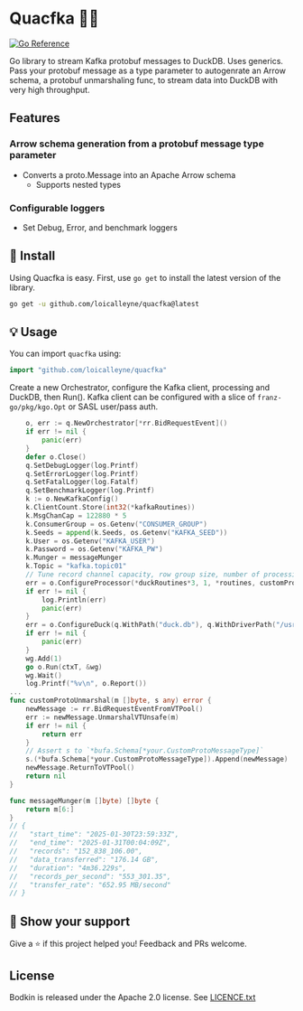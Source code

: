 Quacfka 🏹🦆
===================
[![Go Reference](https://pkg.go.dev/badge/github.com/loicalleyne/quacfka.svg)](https://pkg.go.dev/github.com/loicalleyne/quacfka)

Go library to stream Kafka protobuf messages to DuckDB.
Uses generics. Pass your protobuf message as a type parameter to autogenrate an Arrow schema, a protobuf unmarshaling func, to stream data into DuckDB with very high throughput.

## Features
### Arrow schema generation from a protobuf message type parameter
- Converts a proto.Message into an Apache Arrow schema
	- Supports nested types 
### Configurable loggers
- Set Debug, Error, and benchmark loggers

## 🚀 Install

Using Quacfka is easy. First, use `go get` to install the latest version
of the library.

```sh
go get -u github.com/loicalleyne/quacfka@latest
```

## 💡 Usage

You can import `quacfka` using:

```go
import "github.com/loicalleyne/quacfka"
```

Create a new Orchestrator, configure the Kafka client, processing and DuckDB, then Run().
Kafka client can be configured with a slice of `franz-go/pkg/kgo.Opt` or SASL user/pass auth.
```go
    o, err := q.NewOrchestrator[*rr.BidRequestEvent]()
	if err != nil {
		panic(err)
	}
	defer o.Close()
	q.SetDebugLogger(log.Printf)
	q.SetErrorLogger(log.Printf)
	q.SetFatalLogger(log.Fatalf)
	q.SetBenchmarkLogger(log.Printf)
    k := o.NewKafkaConfig()
	k.ClientCount.Store(int32(*kafkaRoutines))
	k.MsgChanCap = 122880 * 5
	k.ConsumerGroup = os.Getenv("CONSUMER_GROUP")
	k.Seeds = append(k.Seeds, os.Getenv("KAFKA_SEED"))
	k.User = os.Getenv("KAFKA_USER")
	k.Password = os.Getenv("KAFKA_PW")
	k.Munger = messageMunger
	k.Topic = "kafka.topic01"
    // Tune record channel capacity, row group size, number of processing routines, set custom unmarshal func
	err = o.ConfigureProcessor(*duckRoutines*3, 1, *routines, customProtoUnmarshal)
	if err != nil {
		log.Println(err)
		panic(err)
	}
	err = o.ConfigureDuck(q.WithPath("duck.db"), q.WithDriverPath("/usr/local/lib/libduckdb.so"), q.WithDestinationTable("mytable"), q.WithDuckConnections(*duckRoutines))
	if err != nil {
		panic(err)
	}
	wg.Add(1)
	go o.Run(ctxT, &wg)
	wg.Wait()
    log.Printf("%v\n", o.Report())
...
func customProtoUnmarshal(m []byte, s any) error {
	newMessage := rr.BidRequestEventFromVTPool()
	err := newMessage.UnmarshalVTUnsafe(m)
	if err != nil {
		return err
	}
	// Assert s to `*bufa.Schema[*your.CustomProtoMessageType]`
	s.(*bufa.Schema[*your.CustomProtoMessageType]).Append(newMessage)
	newMessage.ReturnToVTPool()
	return nil
}

func messageMunger(m []byte) []byte {
	return m[6:]
}
// {
//   "start_time": "2025-01-30T23:59:33Z",
//   "end_time": "2025-01-31T00:04:09Z",
//   "records": "152_838_106.00",
//   "data_transferred": "176.14 GB",
//   "duration": "4m36.229s",
//   "records_per_second": "553_301.35",
//   "transfer_rate": "652.95 MB/second"
// }
```

## 💫 Show your support

Give a ⭐️ if this project helped you!
Feedback and PRs welcome.

## License

Bodkin is released under the Apache 2.0 license. See [LICENCE.txt](LICENCE.txt)